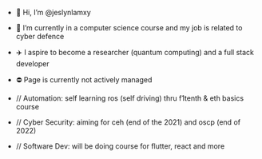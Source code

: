 - 👋 Hi, I’m @jeslynlamxy
- 🌱 I’m currently in a computer science course and my job is related to cyber defence
- ✈️ I aspire to become a researcher (quantum computing) and a full stack developer
- ⛔ Page is currently not actively managed

- // Automation: self learning ros (self driving) thru f1tenth & eth basics course
- // Cyber Security: aiming for ceh (end of the 2021) and oscp (end of 2022)
- // Software Dev: will be doing course for flutter, react and more
